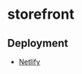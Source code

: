 # storefront

## Deployment

- [Netlify](https://deploy-preview-5--scintillating-sunburst-7c7cb1.netlify.app/)
